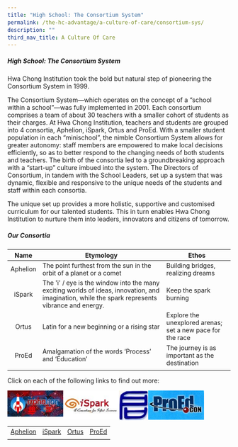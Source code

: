 ```yaml
---
title: "High School: The Consortium System"
permalink: /the-hc-advantage/a-culture-of-care/consortium-sys/
description: ""
third_nav_title: A Culture Of Care
---
```

##### High School: The Consortium System

Hwa Chong Institution took the bold but natural step of pioneering the Consortium System in 1999.&nbsp;

The Consortium System—which operates on the concept of a “school within a school”—was fully implemented in 2001. Each consortium comprises a team of about 30 teachers with a smaller cohort of students as their charges. At Hwa Chong Institution, teachers and students are grouped into 4 consortia, Aphelion, iSpark, Ortus and ProEd. With a smaller student population in each “minischool”, the nimble Consortium System allows for greater autonomy: staff members are empowered to make local decisions efficiently, so as to better respond to the changing needs of both students and teachers. The birth of the consortia led to a groundbreaking approach with a “start-up” culture imbued into the system. The Directors of Consortium, in tandem with the School Leaders, set up a system that was dynamic, flexible and responsive to the unique needs of the students and staff within each consortia.

The unique set up provides a more holistic, supportive and customised curriculum for our talented students. This in turn enables Hwa Chong Institution to nurture them into leaders, innovators and citizens of tomorrow.

##### Our Consortia

| Name  | Etymology  | Ethos  |
|:-:|---|---|
| Aphelion  | The point furthest from the sun in the orbit of a planet or a comet  | Building bridges, realizing dreams  |
| iSpark | The 'i' / eye is the window into the many exciting worlds of ideas, innovation, and imagination, while the spark represents vibrance and energy.  | Keep the spark burning  |
| Ortus  | Latin for a new beginning or a rising star  | Explore the unexplored arenas; set a new pace for the race  |
| ProEd  | Amalgamation of the words ‘Process’ and ‘Education’  | The journey is as important as the destination  |
|   |   |   |

Click on each of the following links to find out more:

<p><a href="https://aphelion.hci.edu.sg/">
<img src="/images/aphelion.jpg" align="left" style="width:25%">
</a></p>

<p><a href="https://sites.google.com/hci.edu.sg/ispark/home">
<img src="/images/ispark.jpg" align="left" style="width:25%">
</a></p>

<p><a href="https://sites.google.com/hci.edu.sg/ortus">
<img src="/images/ortuslink.jpg" align="left" style="width:13%">
</a></p>

<p><a href="http://www.hci.sg/proed/index.html">
<img src="/images/proedlink.jpg" align="left" style="width:25%">
</a></p>
<br clear="left">

|   |   |   |   |
|:-:|---|---|---|
| [Aphelion](http://aphelion.hci.edu.sg/)  | [iSpark](https://sites.google.com/hci.edu.sg/ispark/home)  | [Ortus](https://sites.google.com/hci.edu.sg/ortus)  | [ProEd](http://www.hci.sg/proed/index.html)  |
|   |   |   |   |